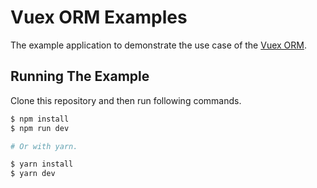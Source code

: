# Vuex ORM Examples

The example application to demonstrate the use case of the [Vuex ORM](https://github.com/revolver-app/vuex-orm).

## Running The Example

Clone this repository and then run following commands.

```bash
$ npm install
$ npm run dev

# Or with yarn.

$ yarn install
$ yarn dev
```

